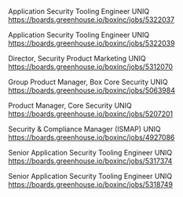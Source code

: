 Application Security Tooling Engineer UNIQ https://boards.greenhouse.io/boxinc/jobs/5322037

Application Security Tooling Engineer UNIQ https://boards.greenhouse.io/boxinc/jobs/5322039

Director, Security Product Marketing UNIQ https://boards.greenhouse.io/boxinc/jobs/5312070

Group Product Manager, Box Core Security UNIQ https://boards.greenhouse.io/boxinc/jobs/5063984

Product Manager, Core Security UNIQ https://boards.greenhouse.io/boxinc/jobs/5207201

Security & Compliance Manager (ISMAP) UNIQ https://boards.greenhouse.io/boxinc/jobs/4927086

Senior Application Security Tooling Engineer UNIQ https://boards.greenhouse.io/boxinc/jobs/5317374

Senior Application Security Tooling Engineer UNIQ https://boards.greenhouse.io/boxinc/jobs/5318749

